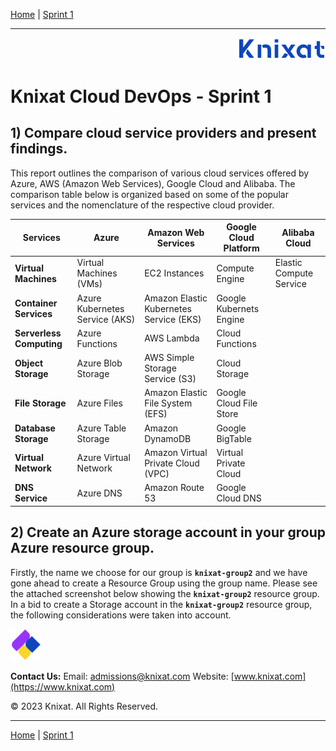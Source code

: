 [Home](../README.md) | [Sprint 1](README.md)

---

<p align="right">
    <img src="../.assets/logo-02.png" width="140x" />
</p>

# Knixat Cloud DevOps - Sprint 1

## 1) Compare cloud service providers and present findings.

This report outlines the comparison of various cloud services offered by Azure, AWS (Amazon Web Services), Google Cloud and Alibaba. The comparison table below is organized based on some of the popular services and the nomenclature of the respective cloud provider.


| Services              | Azure         | Amazon Web Services        | Google Cloud Platform   | Alibaba Cloud |
|-----------------------|-----------------------|--------------------------|-----------------------|-----------|
| **Virtual Machines** | Virtual Machines (VMs)|  EC2 Instances  | Compute Engine    | Elastic Compute Service |
| **Container Services** | Azure Kubernetes Service (AKS) | Amazon Elastic Kubernetes Service (EKS)   | Google Kubernets Engine  |   |
| **Serverless Computing** | Azure Functions  | AWS Lambda   | Cloud Functions  |   |
| **Object Storage** | Azure Blob Storage  | AWS Simple Storage Service (S3)   |  Cloud Storage |   |
| **File Storage** | Azure Files  |Amazon Elastic File System (EFS)   | Google Cloud File Store  |   |
| **Database Storage** | Azure Table Storage  | Amazon DynamoDB   |  Google BigTable |   |
| **Virtual Network** | Azure Virtual Network  | Amazon Virtual Private Cloud (VPC)   |  Virtual Private Cloud |   |
| **DNS Service** | Azure DNS  | Amazon Route 53   |   Google Cloud DNS|   |



## 2) Create an Azure storage account in your group Azure resource group.

Firstly, the name we choose for our group is **`knixat-group2`** and we have gone ahead to create a Resource Group using the group name. Please see the attached screenshot below showing the __`knixat-group2`__ resource group. In a bid to create a Storage account in the **`knixat-group2`** resource group, the following considerations were taken into account.



<p align="left">
    <img src="../.assets/logo-03.png" width="50x" />
</p>

**Contact Us:**
Email: [admissions@knixat.com](mailto:admissions@email.com)
Website: [www.knixat.com](https://www.knixat.com)

&copy; 2023 Knixat. All Rights Reserved.

---

[Home](../README.md) | [Sprint 1](README.md)
